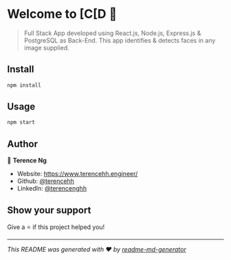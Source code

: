# Welcome to [C[D 👋

> Full Stack App developed using React.js, Node.js, Express.js & PostgreSQL as Back-End. This app identifies & detects faces in any image supplied.

## Install

```sh
npm install
```

## Usage

```sh
npm start
```

## Author

👤 **Terence Ng**

* Website: https://www.terencehh.engineer/
* Github: [@terencehh](https://github.com/terencehh)
* LinkedIn: [@terencenghh](https://linkedin.com/in/terencenghh)

## Show your support

Give a ⭐️ if this project helped you!


***
_This README was generated with ❤️ by [readme-md-generator](https://github.com/kefranabg/readme-md-generator)_